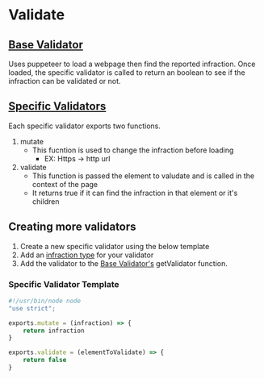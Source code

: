 # Validate 
## [Base Validator](./base_validator.js)
Uses puppeteer to load a webpage then find the reported infraction.
Once loaded, the specific validator is called to return an boolean to see if the infraction can be validated or not. 

## [Specific Validators](./specificValidators)
Each specific validator exports two functions.
1) mutate
	- This fucntion is used to change the infraction before loading
		- EX: Https -> http url
1) validate 
	- This function is passed the element to valudate and is called in the context of the page 
	- It returns true if it can find the infraction in that element or it's children
	
## Creating more validators
1) Create a new specific validator using the below template
1) Add an [infraction type](./../infraction-types/index.js) for your validator 
1) Add the validator to the [Base Validator's](./base_validator.js) getValidator function.

### Specific Validator Template
```javascript
#!/usr/bin/node node
"use strict";

exports.mutate = (infraction) => {	
	return infraction
}

exports.validate = (elementToValidate) => {
	return false
}
```